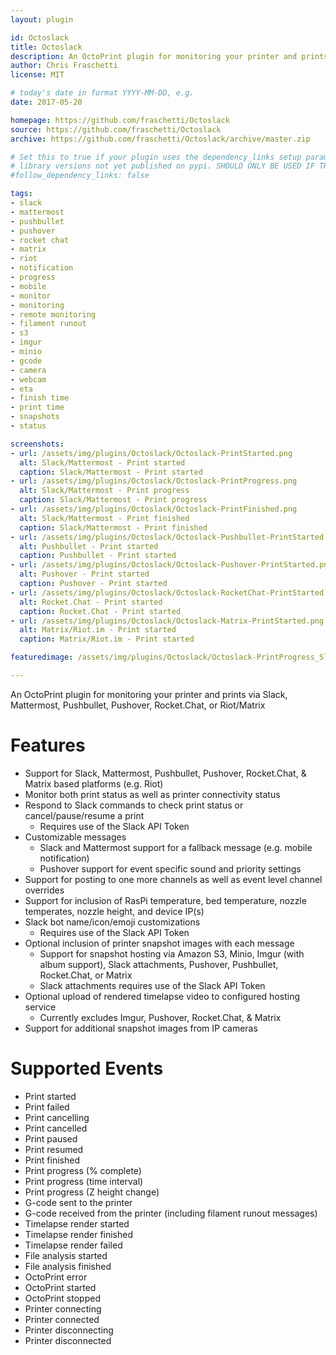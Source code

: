 ```yaml
---
layout: plugin

id: Octoslack
title: Octoslack
description: An OctoPrint plugin for monitoring your printer and prints via Slack, Mattermost, Pushbullet, Pushover, or Rocket.Chat
author: Chris Fraschetti
license: MIT

# today's date in format YYYY-MM-DD, e.g.
date: 2017-05-20

homepage: https://github.com/fraschetti/Octoslack
source: https://github.com/fraschetti/Octoslack
archive: https://github.com/fraschetti/Octoslack/archive/master.zip

# Set this to true if your plugin uses the dependency_links setup parameter to include
# library versions not yet published on pypi. SHOULD ONLY BE USED IF THERE IS NO OTHER OPTION!
#follow_dependency_links: false

tags:
- slack
- mattermost
- pushbullet
- pushover
- rocket chat
- matrix
- riot
- notification
- progress
- mobile
- monitor
- monitoring
- remote monitoring
- filament runout
- s3
- imgur 
- minio
- gcode
- camera
- webcam
- eta
- finish time
- print time
- snapshots
- status

screenshots:
- url: /assets/img/plugins/Octoslack/Octoslack-PrintStarted.png
  alt: Slack/Mattermost - Print started
  caption: Slack/Mattermost - Print started
- url: /assets/img/plugins/Octoslack/Octoslack-PrintProgress.png
  alt: Slack/Mattermost - Print progress
  caption: Slack/Mattermost - Print progress
- url: /assets/img/plugins/Octoslack/Octoslack-PrintFinished.png
  alt: Slack/Mattermost - Print finished
  caption: Slack/Mattermost - Print finished
- url: /assets/img/plugins/Octoslack/Octoslack-Pushbullet-PrintStarted.png
  alt: Pushbullet - Print started
  caption: Pushbullet - Print started
- url: /assets/img/plugins/Octoslack/Octoslack-Pushover-PrintStarted.png
  alt: Pushover - Print started
  caption: Pushover - Print started
- url: /assets/img/plugins/Octoslack/Octoslack-RocketChat-PrintStarted.png
  alt: Rocket.Chat - Print started
  caption: Rocket.Chat - Print started
- url: /assets/img/plugins/Octoslack/Octoslack-Matrix-PrintStarted.png
  alt: Matrix/Riot.im - Print started
  caption: Matrix/Riot.im - Print started

featuredimage: /assets/img/plugins/Octoslack/Octoslack-PrintProgress_SlackOnly.png

---
```



An OctoPrint plugin for monitoring your printer and prints via Slack, Mattermost, Pushbullet, Pushover, Rocket.Chat, or Riot/Matrix

# Features #
- Support for Slack, Mattermost, Pushbullet, Pushover, Rocket.Chat, & Matrix based platforms (e.g. Riot)
 - Monitor both print status as well as printer connectivity status
 - Respond to Slack commands to check print status or cancel/pause/resume a print
     - Requires use of the Slack API Token
 - Customizable messages
     - Slack and Mattermost support for a fallback message (e.g. mobile notification)
     - Pushover support for event specific sound and priority settings
 - Support for posting to one more channels as well as event level channel overrides
 - Support for inclusion of RasPi temperature, bed temperature, nozzle temperates, nozzle height, and device IP(s)
 - Slack bot name/icon/emoji customizations
     - Requires use of the Slack API Token
 - Optional inclusion of printer snapshot images with each message
     - Support for snapshot hosting via Amazon S3, Minio, Imgur (with album support), Slack attachments, Pushover, Pushbullet, Rocket.Chat, or Matrix
     - Slack attachments requires use of the Slack API Token
 - Optional upload of rendered timelapse video to configured hosting service
     - Currently excludes Imgur, Pushover, Rocket.Chat, & Matrix
 - Support for additional snapshot images from IP cameras

# Supported Events #
 - Print started
 - Print failed
 - Print cancelling
 - Print cancelled
 - Print paused
 - Print resumed
 - Print finished
 - Print progress (% complete)
 - Print progress (time interval)
 - Print progress (Z height change)
 - G-code sent to the printer
 - G-code received from the printer (including filament runout messages)
 - Timelapse render started
 - Timelapse render finished
 - Timelapse render failed
 - File analysis started
 - File analysis finished
 - OctoPrint error
 - OctoPrint started
 - OctoPrint stopped
 - Printer connecting
 - Printer connected
 - Printer disconnecting
 - Printer disconnected
